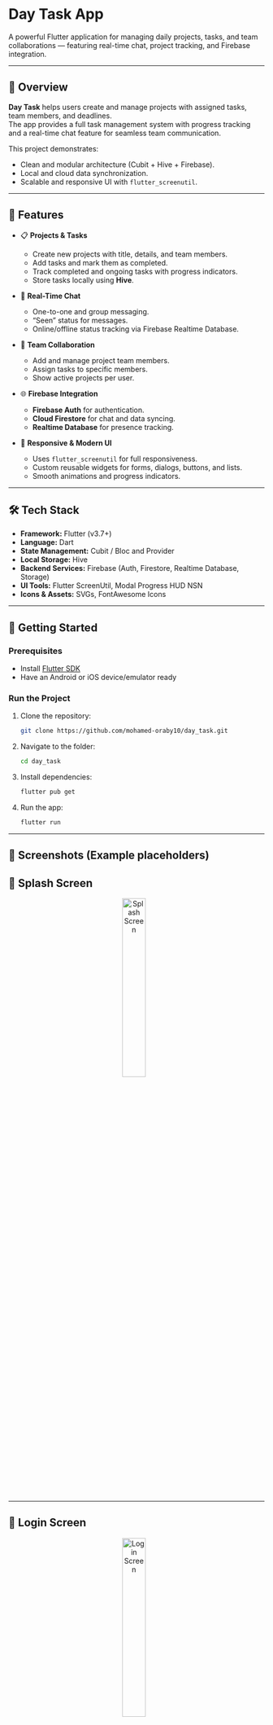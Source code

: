 # Day Task App

A powerful Flutter application for managing daily projects, tasks, and team collaborations — featuring real-time chat, project tracking, and Firebase integration.

---

## 🧠 Overview

**Day Task** helps users create and manage projects with assigned tasks, team members, and deadlines.  
The app provides a full task management system with progress tracking and a real-time chat feature for seamless team communication.

This project demonstrates:
- Clean and modular architecture (Cubit + Hive + Firebase).
- Local and cloud data synchronization.
- Scalable and responsive UI with `flutter_screenutil`.

---

## 🚀 Features

- 📋 **Projects & Tasks**
  - Create new projects with title, details, and team members.
  - Add tasks and mark them as completed.
  - Track completed and ongoing tasks with progress indicators.
  - Store tasks locally using **Hive**.

- 💬 **Real-Time Chat**
  - One-to-one and group messaging.
  - “Seen” status for messages.
  - Online/offline status tracking via Firebase Realtime Database.

- 👥 **Team Collaboration**
  - Add and manage project team members.
  - Assign tasks to specific members.
  - Show active projects per user.

- 🌐 **Firebase Integration**
  - **Firebase Auth** for authentication.
  - **Cloud Firestore** for chat and data syncing.
  - **Realtime Database** for presence tracking.

- 🎨 **Responsive & Modern UI**
  - Uses `flutter_screenutil` for full responsiveness.
  - Custom reusable widgets for forms, dialogs, buttons, and lists.
  - Smooth animations and progress indicators.

---

## 🛠️ Tech Stack

- **Framework:** Flutter (v3.7+)  
- **Language:** Dart  
- **State Management:** Cubit / Bloc and Provider
- **Local Storage:** Hive  
- **Backend Services:** Firebase (Auth, Firestore, Realtime Database, Storage)  
- **UI Tools:** Flutter ScreenUtil, Modal Progress HUD NSN  
- **Icons & Assets:** SVGs, FontAwesome Icons  

----

## 🧩 Getting Started

### Prerequisites
- Install [Flutter SDK](https://docs.flutter.dev/get-started/install)
- Have an Android or iOS device/emulator ready

### Run the Project
1. Clone the repository:
   ```bash
   git clone https://github.com/mohamed-oraby10/day_task.git
   
2. Navigate to the folder:
    ```bash
   cd day_task


3. Install dependencies:
    ```bash
    flutter pub get


4. Run the app:
    ```bash
   flutter run

---

## 📸 Screenshots (Example placeholders)

## 🚀 Splash Screen

<p align="center">
  <img src="screenshots/Screenshot_1760893647.png" alt="Splash Screen" width="30%" style="margin-right: 10px;">
</p>

---

## 🔑 Login Screen

<p align="center">
  <img src="screenshots/Screenshot_1760889310.png" alt="Login Screen" width="30%" style="margin-right: 10px;">
</p>

---

## 🧾 Register Screen
<p align="center">
  <img src="screenshots/Screenshot_1760889322.png" alt="Register Screen" width="30%" style="margin-right: 10px;">
  <img src="screenshots/Screenshot_1760889433.png" alt="Register Screen" width="30%" style="margin-right: 10px;">
</p>

---

## 🏠 Home Screen

<p align="center">
  <img src="screenshots/Screenshot_1760889582.png" alt="Home Screen" width="30%" style="margin-right: 10px;">
  <img src="screenshots/Screenshot_1760890782.png" alt="Home Screen" width="30%" style="margin-right: 10px;">
  <img src="screenshots/Screenshot_1760890803.png" alt="Home Screen" width="30%" style="margin-right: 10px;">
  <img src="screenshots/Screenshot_1760891245.png" alt="Home Screen" width="30%" style="margin-right: 10px;">
</p>

---

## 🧠 Projects & Tasks
### create_new_project_screen

<p align="center">
  <img src="screenshots/Screenshot_1760889617.png" alt="create_new_project Screen" width="30%" style="margin-right: 10px;">
  <img src="screenshots/Screenshot_1760889637.png" alt="create_new_project Screen" width="30%" style="margin-right: 10px;">
  <img src="screenshots/Screenshot_1760890645.png" alt="create_new_project Screen" width="30%" style="margin-right: 10px;">
</p>

---

### project_details_screen

<p align="center">
  <img src="screenshots/Screenshot_1760890770.png" alt="project_details Screen" width="30%" style="margin-right: 10px;">
</p>

---

### create_new_task_screen

<p align="center">
  <img src="screenshots/Screenshot_1760890702.png" alt="create_new_task Screen" width="30%" style="margin-right: 10px;">
  <img src="screenshots/Screenshot_1760890710.png" alt="create_new_task Screen" width="30%" style="margin-right: 10px;">
  <img src="screenshots/Screenshot_1760890716.png" alt="create_new_task Screen" width="30%" style="margin-right: 10px;">
</p>

---

### task_details_screen

<p align="center">
  <img src="screenshots/Screenshot_1760894093.png" alt="task_details Screen" width="30%" style="margin-right: 10px;">
</p>

---

## 💬 Chat & Groups
## chat_screen
<p align="center">
  <img src="screenshots/Screenshot_1760894822.png" alt="Profile Screen" width="30%" style="margin-right: 10px;">
</p>

---

## chat_group_screen

<p align="center">
  <img src="screenshots/Screenshot_1760894768.png" alt="chat_group Screen" width="30%" style="margin-right: 10px;">
  <img src="screenshots/Screenshot_1760890976.png" alt="chat_group Screen" width="30%" style="margin-right: 10px;">
</p>

---

### groupes_messages_screen

<p align="center">
  <img src="screenshots/Screenshot_1760890846.png" alt="groupes_messages Screen" width="30%" style="margin-right: 10px;">
</p>

---

## 📨 Messages
### masseges_screen

<p align="center">
  <img src="screenshots/Screenshot_1760894722.png" alt="masseges Screen" width="30%" style="margin-right: 10px;">
</p>

---

### new_message_screen

<p align="center">
  <img src="screenshots/Screenshot_1760890954.png" alt="new_message Screen" width="30%" style="margin-right: 10px;">
  <img src="screenshots/Screenshot_1760890960.png" alt="new_message Screen" width="30%" style="margin-right: 10px;">
  <img src="screenshots/Screenshot_1760890968.png" alt="new_message Screen" width="30%" style="margin-right: 10px;">
</p>

---

## 📅 Schedule Screen

<p align="center">
  <img src="screenshots/Screenshot_1760893321.png" alt="Schedule Screen" width="30%" style="margin-right: 10px;">
</p>

---

## 🔔 Notifications Screen

<p align="center">
  <img src="screenshots/Screenshot_1760891227.png" alt="Notifications Screen" width="30%" style="margin-right: 10px;">
</p>

---

## 👤 Profile Screen

<p align="center">
  <img src="screenshots/Screenshot_1760890792.png" alt="Profile Screen" width="30%" style="margin-right: 10px;">
</p>

---

## 🔮 Future Improvements

- 🔍 Add advanced search and filtering for projects and tasks.  
- 🌗 Implement multi-mode (Dark / Light).  
- 📱 Add push notifications for new messages, tasks, and updates.  
- 🗣️ Add **voice, image, and video sharing** inside team/group chats.  
- 🖼️ Allow team members to **change group icons** and manage group settings.  
- 🚪 Add the ability for users to **leave or delete groups**.  
- 🧩 Apply **MVVM architecture** throughout the entire project for better scalability and separation of concerns.  


---

## 👨‍💻 About the Developer

Developed by Mohamed Oraby
📫 Connect with me:

LinkedIn: https://www.linkedin.com/in/mohamedoraby/

GitHub: https://github.com/mohamed-oraby10

